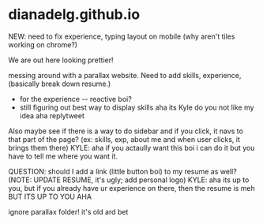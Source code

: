 # dianadelg.github.io

NEW: need to fix experience, typing layout on mobile (why aren't tiles working on chrome?)

We are out here looking prettier!

messing around with a parallax website. Need to add skills, experience, (basically break down resume.)
- for the experience -- reactive boi?
- still figuring out best way to display skills aha its Kyle do you not like my idea aha replytweet

Also maybe see if there is a way to do sidebar and if you click, it navs to that part of the page? (ex: skills, exp, about me and when user clicks, it brings them there) KYLE: aha if you actaully want this boi i can do it but you have to tell me where you want it.

QUESTION: should I add a link (little button boi) to my resume as well? (NOTE: UPDATE RESUME, it's ugly; add personal logo)
KYLE: aha its up to you, but if you already have ur experience on there, then the resume is meh BUT ITS UP TO YOU AHA


ignore parallax folder! it's old
ard bet
